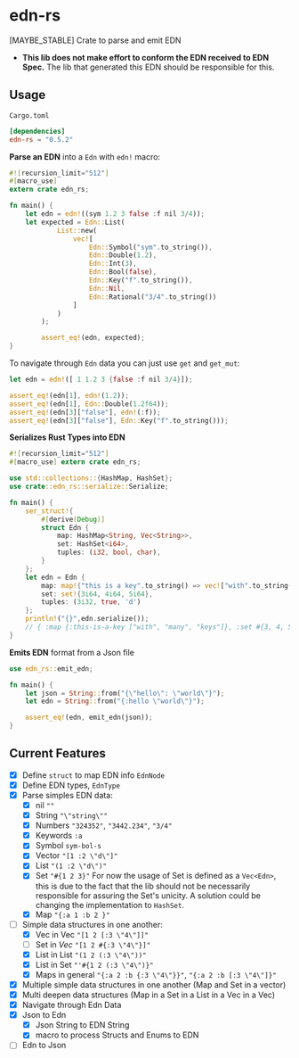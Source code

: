 # edn-rs
[MAYBE_STABLE] Crate to parse and emit EDN
* **This lib does not make effort to conform the EDN received to EDN Spec.** The lib that generated this EDN should be responsible for this.

## Usage

`Cargo.toml`
```toml
[dependencies]
edn-rs = "0.5.2"
```

**Parse an EDN** into a `Edn` with `edn!` macro:
```rust
#![recursion_limit="512"]
#[macro_use]
extern crate edn_rs;

fn main() {
    let edn = edn!((sym 1.2 3 false :f nil 3/4));
    let expected = Edn::List(
            List::new(
                vec![
                    Edn::Symbol("sym".to_string()),
                    Edn::Double(1.2),
                    Edn::Int(3),
                    Edn::Bool(false),
                    Edn::Key("f".to_string()),
                    Edn::Nil,
                    Edn::Rational("3/4".to_string())
                ]
            )
        );

        assert_eq!(edn, expected);
}
```

To navigate through `Edn` data you can just use `get` and `get_mut`:

```rust
let edn = edn!([ 1 1.2 3 {false :f nil 3/4}]);

assert_eq!(edn[1], edn!(1.2));
assert_eq!(edn[1], Edn::Double(1.2f64));
assert_eq!(edn[3]["false"], edn!(:f));
assert_eq!(edn[3]["false"], Edn::Key("f".to_string()));
```

**Serializes Rust Types into EDN**
 ```rust
 #![recursion_limit="512"]
 #[macro_use] extern crate edn_rs;
 
 use std::collections::{HashMap, HashSet};
 use crate::edn_rs::serialize::Serialize;
 
 fn main() {
     ser_struct!{
         #[derive(Debug)]
         struct Edn {
             map: HashMap<String, Vec<String>>,
             set: HashSet<i64>,
             tuples: (i32, bool, char),
         }
     };
     let edn = Edn {
         map: map!{"this is a key".to_string() => vec!["with".to_string(), "many".to_string(), "keys".to_string()]},
         set: set!{3i64, 4i64, 5i64},
         tuples: (3i32, true, 'd')
     };
     println!("{}",edn.serialize());
     // { :map {:this-is-a-key ["with", "many", "keys"]}, :set #{3, 4, 5}, :tuples (3, true, \d), }
 }
```

**Emits EDN** format from a Json file
 ```rust
 use edn_rs::emit_edn;

 fn main() {
     let json = String::from("{\"hello\": \"world\"}");
     let edn = String::from("{:hello \"world\"}");

     assert_eq!(edn, emit_edn(json));
 }
 ```

## Current Features
- [x] Define `struct` to map EDN info `EdnNode`
- [x] Define EDN types, `EdnType`
- [x] Parse simples EDN data:
    - [x] nil `""`
    - [x] String `"\"string\""`
    - [x] Numbers `"324352"`, `"3442.234"`, `"3/4"`
    - [x] Keywords `:a`
    - [x] Symbol `sym-bol-s`
    - [x] Vector `"[1 :2 \"d\"]"`
    - [x] List `"(1 :2 \"d\")"`
    - [x] Set `"#{1 2 3}"` For now the usage of Set is defined as a `Vec<Edn>`, this is due to the fact that the lib should not be necessarily responsible for assuring the Set's unicity. A solution could be changing the implementation to `HashSet`.
    - [x] Map `"{:a 1 :b 2 }"`
- [ ] Simple data structures in one another:
    - [x] Vec in Vec `"[1 2 [:3 \"4\"]]"`
    - [ ] Set in _Vec_ `"[1 2 #{:3 \"4\"}]"`
    - [x] List in List `"(1 2 (:3 \"4\"))"`
    - [x] List in Set `"'#{1 2 (:3 \"4\")}"`
    - [x] Maps in general `"{:a 2 :b {:3 \"4\"}}"`, `"{:a 2 :b [:3 \"4\"]}"`
- [x] Multiple simple data structures in one another (Map and Set in a vector)
- [x] Multi deepen data structures (Map in a Set in a List in a  Vec in a Vec)
- [x] Navigate through Edn Data 
- [x] Json to Edn
    - [x] Json String to EDN String
    - [x] macro to process Structs and Enums to EDN
- [ ] Edn to Json